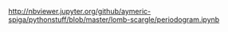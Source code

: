 http://nbviewer.jupyter.org/github/aymeric-spiga/pythonstuff/blob/master/lomb-scargle/periodogram.ipynb
